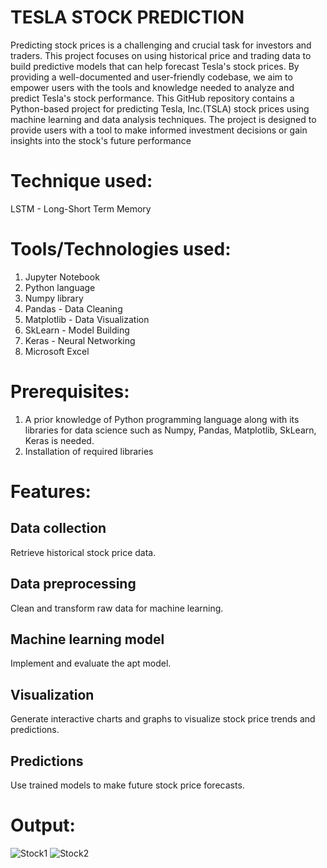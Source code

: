 #  TESLA STOCK PREDICTION
Predicting stock prices is a challenging and crucial task for investors and traders. This project focuses on using historical price and trading data to build predictive models that can help forecast Tesla's stock prices. By providing a well-documented and user-friendly codebase, we aim to empower users with the tools and knowledge needed to analyze and predict Tesla's stock performance.
This GitHub repository contains a Python-based project for predicting Tesla, Inc.(TSLA) stock prices using machine learning and data analysis techniques. The project is designed to provide users with a tool to make informed investment decisions or gain insights into the stock's future performance

# Technique used:
LSTM - Long-Short Term Memory

# Tools/Technologies used:
1. Jupyter Notebook
2. Python language
3. Numpy library
4. Pandas - Data Cleaning
5. Matplotlib - Data Visualization
6. SkLearn - Model Building
7. Keras - Neural Networking
8. Microsoft Excel

# Prerequisites:
1. A prior knowledge of Python programming language along with its libraries for data science such as Numpy, Pandas, Matplotlib, SkLearn, Keras is needed.
2. Installation of required libraries

# Features:
## Data collection 
Retrieve historical stock price data.
## Data preprocessing
Clean and transform raw data for machine learning.
## Machine learning model
Implement and evaluate the apt model.
## Visualization
Generate interactive charts and graphs to visualize stock price trends and predictions.
## Predictions
Use trained models to make future stock price forecasts.

# Output:
![Stock1](https://github.com/Navina-Murugadas/BharatIntern/assets/72821323/88ee8ac9-46ab-45e9-95ca-1b2d7669b498)
![Stock2](https://github.com/Navina-Murugadas/BharatIntern/assets/72821323/20438268-c5a5-40a8-b0be-f7f1d015e868)


